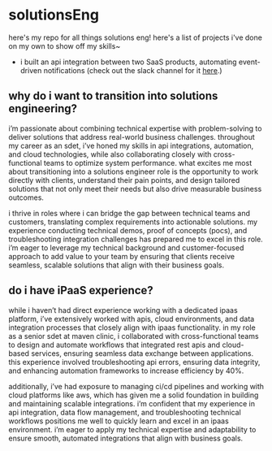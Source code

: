 # solutionsEng
here's my repo for all things solutions eng! here's a list of projects i've done on my own to show off my skills~
* i built an api integration between two SaaS products, automating event-driven notifications (check out the slack channel for it <a href="https://app.slack.com/client/T08K3B6TRME/C08K3B77XS4?ssb_vid=.0526d3eb55a494e2b41bfd7243e3fb7f&entry_point=workspace_switcher">here</a>.)

## why do i want to transition into solutions engineering?
i’m passionate about combining technical expertise with problem-solving to deliver solutions that address real-world business challenges. throughout my career as an sdet, i’ve honed my skills in api integrations, automation, and cloud technologies, while also collaborating closely with cross-functional teams to optimize system performance. what excites me most about transitioning into a solutions engineer role is the opportunity to work directly with clients, understand their pain points, and design tailored solutions that not only meet their needs but also drive measurable business outcomes.

i thrive in roles where i can bridge the gap between technical teams and customers, translating complex requirements into actionable solutions. my experience conducting technical demos, proof of concepts (pocs), and troubleshooting integration challenges has prepared me to excel in this role. i’m eager to leverage my technical background and customer-focused approach to add value to your team by ensuring that clients receive seamless, scalable solutions that align with their business goals.

## do i have iPaaS experience?
while i haven’t had direct experience working with a dedicated ipaas platform, i’ve extensively worked with apis, cloud environments, and data integration processes that closely align with ipaas functionality. in my role as a senior sdet at maven clinic, i collaborated with cross-functional teams to design and automate workflows that integrated rest apis and cloud-based services, ensuring seamless data exchange between applications. this experience involved troubleshooting api errors, ensuring data integrity, and enhancing automation frameworks to increase efficiency by 40%.

additionally, i’ve had exposure to managing ci/cd pipelines and working with cloud platforms like aws, which has given me a solid foundation in building and maintaining scalable integrations. i’m confident that my experience in api integration, data flow management, and troubleshooting technical workflows positions me well to quickly learn and excel in an ipaas environment. i’m eager to apply my technical expertise and adaptability to ensure smooth, automated integrations that align with business goals.